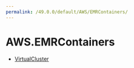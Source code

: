 ```yaml
---
permalink: /49.0.0/default/AWS/EMRContainers/
---
```


# AWS.EMRContainers



* [VirtualCluster](VirtualCluster.md)